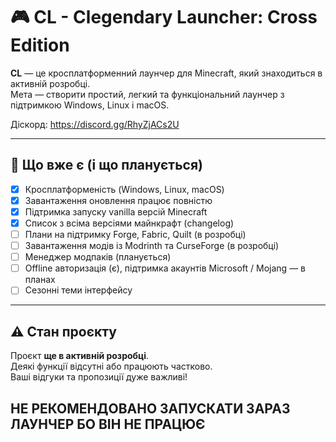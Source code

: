 # 🎮 CL - Clegendary Launcher: Cross Edition

**CL** — це кросплатформенний лаунчер для Minecraft, який знаходиться в активній розробці.  
Мета — створити простий, легкий та функціональний лаунчер з підтримкою Windows, Linux і macOS.

Діскорд: https://discord.gg/RhyZjACs2U

---

## 🚀 Що вже є (і що планується)

- [x] Кросплатформеність (Windows, Linux, macOS)
- [x] Завантаження оновлення працює повністю  
- [x] Підтримка запуску vanilla версій Minecraft
- [x] Список з всіма версіями майнкрафт (changelog)
- [ ] Плани на підтримку Forge, Fabric, Quilt (в розробці)
- [ ] Завантаження модів із Modrinth та CurseForge (в розробці)
- [ ] Менеджер модпаків (планується)
- [ ] Offline авторизація (є), підтримка акаунтів Microsoft / Mojang — в планах
- [ ] Сезонні теми інтерфейсу

---

## ⚠️ Стан проєкту

Проєкт **ще в активній розробці**.  
Деякі функції відсутні або працюють частково.  
Ваші відгуки та пропозиції дуже важливі!

## НЕ РЕКОМЕНДОВАНО ЗАПУСКАТИ ЗАРАЗ ЛАУНЧЕР БО ВІН НЕ ПРАЦЮЄ
